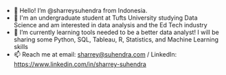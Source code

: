- 👋 Hello! I’m @sharreysuhendra from Indonesia. 
- 👀 I'm an undergraduate student at Tufts University studying Data Science and am interested in data analysis and the Ed Tech industry
- 🌱 I’m currently learning tools needed to be a better data analyst! I will be sharing some Python, SQL, Tableau, R, Statistics, and Machine Learning skills
- 📫 Reach me at email: sharrey@suhendra.com / LinkedIn: https://www.linkedin.com/in/sharrey-suhendra
